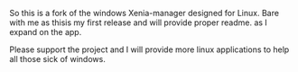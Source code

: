 So this is a fork of the windows Xenia-manager designed for Linux. 
Bare with me as thisis my first release and will provide proper readme. as I expand on the app. 

Please support the project and I will provide more linux applications to help all those sick of windows. 

